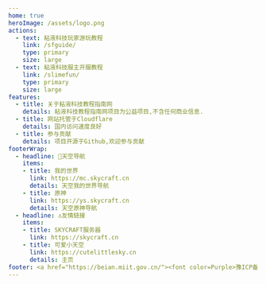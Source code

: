 ```yaml
---
home: true
heroImage: /assets/logo.png
actions:
  - text: 粘液科技玩家游玩教程
    link: /sfguide/
    type: primary
    size: large
  - text: 粘液科技服主开服教程
    link: /slimefun/
    type: primary
    size: large
features:
  - title: 关于粘液科技教程指南网
    details: 粘液科技教程指南网项目为公益项目,不含任何商业信息. 
  - title: 网站托管于Cloudflare
    details: 国内访问速度良好
  - title: 参与贡献
    details: 项目开源于Github,欢迎参与贡献
footerWrap: 
  - headline: 🌿天空导航
    items:
    - title: 我的世界
      link: https://mc.skycraft.cn
      details: 天空我的世界导航
    - title: 原神
      link: https://ys.skycraft.cn
      details: 天空原神导航
  - headline: ⚓友情链接
    items:
    - title: SKYCRAFT服务器
      link: https://skycraft.cn
    - title: 可爱小天空
      link: https://cutelittlesky.cn
      details: 主页
footer: <a href="https://beian.miit.gov.cn/"><font color=Purple>豫ICP备2021034016号</a><font color=Gray> | <a href="https://mc.skycraft.cn/"><font color=DarkRed>SKYCRAFT.CN</a> © 2020-2024 <font color=Gray>| 如非特别说明,本站内容使用<a href="http://creativecommons.org/licenses/by-nc-sa/3.0/"><font color=Orange>CC BY-NC-SA 3.0</a><font color=Gray>协议</color>
---
```


